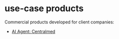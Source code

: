 # use-case products
Commercial products developed for client companies:
<ul>
<li><a href="https://centralmed.pt">AI Agent: Centralmed</a></li>
</ul>
